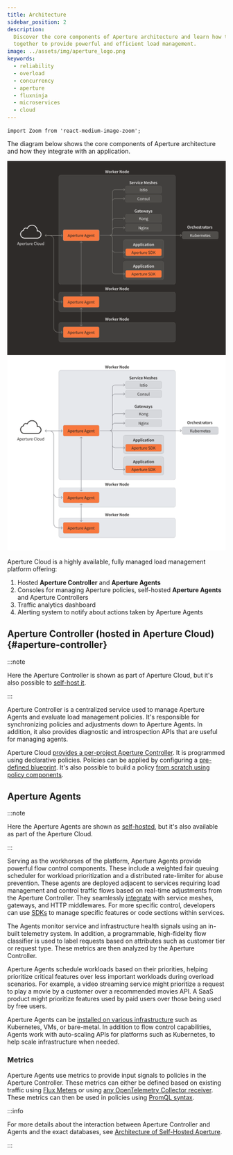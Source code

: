 ```yaml
---
title: Architecture
sidebar_position: 2
description:
  Discover the core components of Aperture architecture and learn how they work
  together to provide powerful and efficient load management.
image: ../assets/img/aperture_logo.png
keywords:
  - reliability
  - overload
  - concurrency
  - aperture
  - fluxninja
  - microservices
  - cloud
---
```


```mdx-code-block
import Zoom from 'react-medium-image-zoom';
```

The diagram below shows the core components of Aperture architecture and how
they integrate with an application.

![Aperture Architecture (dark)](../assets/img/aperture-architecture-dark.svg#gh-dark-mode-only)
![Aperture Architecture (light)](../assets/img/aperture-architecture-light.svg#gh-light-mode-only)

Aperture Cloud is a highly available, fully managed load management platform
offering:

1. Hosted **Aperture Controller** and **Aperture Agents**
2. Consoles for managing Aperture policies, self-hosted **Aperture Agents** and
   Aperture Controllers
3. Traffic analytics dashboard
4. Alerting system to notify about actions taken by Aperture Agents

## Aperture Controller (hosted in Aperture Cloud) {#aperture-controller}

:::note

Here the Aperture Controller is shown as part of Aperture Cloud, but it's also
possible to [self-host it][self-hosting].

:::

Aperture Controller is a centralized service used to manage Aperture Agents and
evaluate load management policies. It's responsible for synchronizing policies
and adjustments down to Aperture Agents. In addition, it also provides
diagnostic and introspection APIs that are useful for managing agents.

Aperture Cloud [provides a per-project Aperture
Controller][aperture-cloud-controller]. It is programmed using declarative
policies. Policies can be applied by configuring a [pre-defined
blueprint][guides]. It's also possible to build a policy [from scratch using
policy components][policy].

## Aperture Agents

:::note

Here the Aperture Agents are shown as [self-hosted][self-hosting], but it's also
available as part of the Aperture Cloud.

:::

Serving as the workhorses of the platform, Aperture Agents provide powerful flow
control components. These include a weighted fair queuing scheduler for workload
prioritization and a distributed rate-limiter for abuse prevention. These agents
are deployed adjacent to services requiring load management and control traffic
flows based on real-time adjustments from the Aperture Controller. They
seamlessly [integrate][integrations] with service meshes, gateways, and HTTP
middlewares. For more specific control, developers can use [SDKs][sdks] to
manage specific features or code sections within services.

The Agents monitor service and infrastructure health signals using an in-built
telemetry system. In addition, a programmable, high-fidelity flow classifier is
used to label requests based on attributes such as customer tier or request
type. These metrics are then analyzed by the Aperture Controller.

Aperture Agents schedule workloads based on their priorities, helping prioritize
critical features over less important workloads during overload scenarios. For
example, a video streaming service might prioritize a request to play a movie by
a customer over a recommended movies API. A SaaS product might prioritize
features used by paid users over those being used by free users.

Aperture Agents can be [installed on various infrastructure][install-agents]
such as Kubernetes, VMs, or bare-metal. In addition to flow control
capabilities, Agents work with auto-scaling APIs for platforms such as
Kubernetes, to help scale infrastructure when needed.

### Metrics

Aperture Agents use metrics to provide input signals to policies in the Aperture
Controller. These metrics can either be defined based on existing traffic using
[Flux Meters](/concepts/flux-meter.md) or using [any OpenTelemetry Collector
receiver][metrics]. These metrics can then be used in policies using [PromQL
syntax][promql-syntax].

:::info

For more details about the interaction between Aperture Controller and Agents
and the exact databases, see [Architecture of Self-Hosted
Aperture][architecture-self-hosted].

:::

[aperture-cloud-controller]: /reference/fluxninja.md#cloud-controller
[architecture-self-hosted]: /self-hosting/architecture.md
[guides]: /guides/guides.md
[policy]: /concepts/advanced/policy.md
[integrations]: /self-hosting/integrations/integrations.md
[sdks]: /sdk/sdk.md
[metrics]: /self-hosting/integrations/metrics/metrics.md
[install-agents]: /self-hosting/agent/agent.md
[self-hosting]: /self-hosting/self-hosting.md
[promql-syntax]: https://prometheus.io/docs/prometheus/latest/querying/basics/
